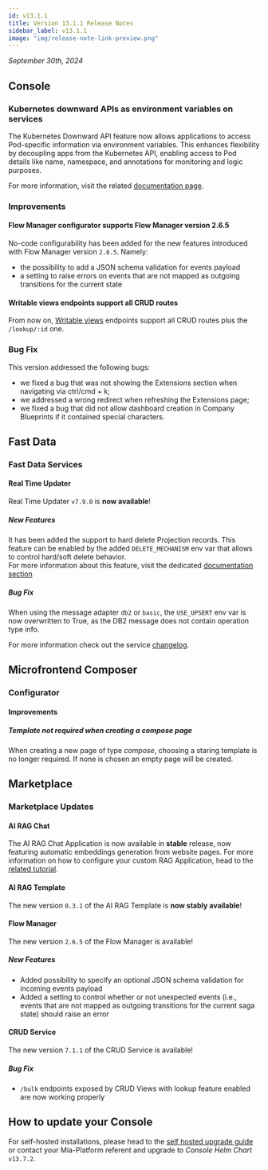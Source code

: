 ```yaml
---
id: v13.1.1
title: Version 13.1.1 Release Notes
sidebar_label: v13.1.1
image: "img/release-note-link-preview.png"
---
```


_September 30th, 2024_


## Console

### Kubernetes downward APIs as environment variables on services

The Kubernetes Downward API feature now allows applications to access Pod-specific information via environment variables. This enhances flexibility by decoupling apps from the Kubernetes API, enabling access to Pod details like name, namespace, and annotations for monitoring and logic purposes.

For more information, visit the related [documentation page](/docs/13.x.x/development_suite/api-console/api-design/services#from-downward-api).

### Improvements

#### Flow Manager configurator supports Flow Manager version 2.6.5

No-code configurability has been added for the new features introduced with Flow Manager version `2.6.5`. Namely:

- the possibility to add a JSON schema validation for events payload
- a setting to raise errors on events that are not mapped as outgoing transitions for the current state

#### Writable views endpoints support all CRUD routes

From now on, [Writable views](/docs/13.x.x/runtime_suite/crud-service/50_writable_views) endpoints support all CRUD routes plus the `/lookup/:id` one.

### Bug Fix

This version addressed the following bugs:

* we fixed a bug that was not showing the Extensions section when navigating via ctrl/cmd + k;
* we addressed a wrong redirect when refreshing the Extensions page;
* we fixed a bug that did not allow dashboard creation in Company Blueprints if it contained special characters.

## Fast Data

### Fast Data Services

#### Real Time Updater

Real Time Updater `v7.9.0` is **now available**!

##### New Features

It has been added the support to hard delete Projection records. This feature can be enabled by the added `DELETE_MECHANISM` env var that allows to control hard/soft delete behavior.  
For more information about this feature, visit the dedicated [documentation section](/docs/13.x.x/fast_data/configuration/realtime-updater/realtime-updater#delete)

##### Bug Fix

When using the message adapter `db2` or `basic`, the `USE_UPSERT` env var is now overwritten to True, as the DB2 message does not contain operation type info.

For more information check out the service [changelog](/docs/13.x.x/runtime_suite/real-time-updater/changelog).

## Microfrontend Composer

### Configurator

#### Improvements

##### Template not required when creating a compose page

When creating a new page of type _compose_, choosing a staring template is no longer required. If none is chosen an empty page will be created.

## Marketplace

### Marketplace Updates

#### AI RAG Chat

The AI RAG Chat Application is now available in **stable** release, now featuring automatic embeddings generation from website pages.
For more information on how to configure your custom RAG Application, head to the [related tutorial](/docs/13.x.x/marketplace/tutorials/create-a-rag-application).

#### AI RAG Template

The new version `0.3.1` of the AI RAG Template is **now stably available**! 

#### Flow Manager

The new version `2.6.5` of the Flow Manager is available!

##### New Features

- Added possibility to specify an optional JSON schema validation for incoming events payload
- Added a setting to control whether or not unexpected events (i.e., events that are not mapped as outgoing transitions for the current saga state) should raise an error

#### CRUD Service

The new version `7.1.1` of the CRUD Service is available!

##### Bug Fix

* `/bulk` endpoints exposed by CRUD Views with lookup feature enabled are now working properly

## How to update your Console

For self-hosted installations, please head to the [self hosted upgrade guide](/docs/13.x.x/infrastructure/self-hosted/installation-chart/how-to-upgrade) or contact your Mia-Platform referent and upgrade to _Console Helm Chart_ `v13.7.2`.
